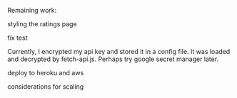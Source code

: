 Remaining work:

styling the ratings page

fix test

Currently, I encrypted my api key and stored it in a config file. It was loaded and decrypted by fetch-api.js. Perhaps try google secret manager later.

deploy to heroku and aws

considerations for scaling



